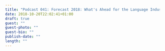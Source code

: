 ```yaml
---
title: "Podcast 041: Forecast 2018: What's Ahead for the Language Industry?"
date: 2018-10-20T22:02:41+01:00
draft: true
guest: ""
guest-photo: ""
guest-bio: ""
publish-date: ""
length: ""
---
```

